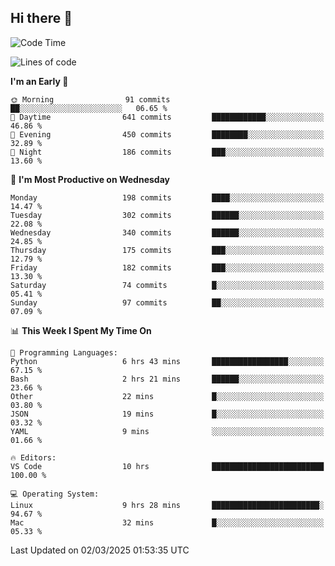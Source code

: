 ## Hi there 👋

<!--
**Wangmerlyn/Wangmerlyn** is a ✨ _special_ ✨ repository because its `README.md` (this file) appears on your GitHub profile.

Here are some ideas to get you started:

- 🔭 I’m currently working on ...
- 🌱 I’m currently learning ...
- 👯 I’m looking to collaborate on ...
- 🤔 I’m looking for help with ...
- 💬 Ask me about ...
- 📫 How to reach me: ...
- 😄 Pronouns: ...
- ⚡ Fun fact: ...
-->
<!--START_SECTION:waka-->
![Code Time](http://img.shields.io/badge/Code%20Time-77%20hrs%2059%20mins-blue)

![Lines of code](https://img.shields.io/badge/From%20Hello%20World%20I%27ve%20Written-8.5%20million%20lines%20of%20code-blue)

**I'm an Early 🐤** 

```text
🌞 Morning                91 commits          ██░░░░░░░░░░░░░░░░░░░░░░░   06.65 % 
🌆 Daytime                641 commits         ████████████░░░░░░░░░░░░░   46.86 % 
🌃 Evening                450 commits         ████████░░░░░░░░░░░░░░░░░   32.89 % 
🌙 Night                  186 commits         ███░░░░░░░░░░░░░░░░░░░░░░   13.60 % 
```
📅 **I'm Most Productive on Wednesday** 

```text
Monday                   198 commits         ████░░░░░░░░░░░░░░░░░░░░░   14.47 % 
Tuesday                  302 commits         ██████░░░░░░░░░░░░░░░░░░░   22.08 % 
Wednesday                340 commits         ██████░░░░░░░░░░░░░░░░░░░   24.85 % 
Thursday                 175 commits         ███░░░░░░░░░░░░░░░░░░░░░░   12.79 % 
Friday                   182 commits         ███░░░░░░░░░░░░░░░░░░░░░░   13.30 % 
Saturday                 74 commits          █░░░░░░░░░░░░░░░░░░░░░░░░   05.41 % 
Sunday                   97 commits          ██░░░░░░░░░░░░░░░░░░░░░░░   07.09 % 
```


📊 **This Week I Spent My Time On** 

```text
💬 Programming Languages: 
Python                   6 hrs 43 mins       █████████████████░░░░░░░░   67.15 % 
Bash                     2 hrs 21 mins       ██████░░░░░░░░░░░░░░░░░░░   23.66 % 
Other                    22 mins             █░░░░░░░░░░░░░░░░░░░░░░░░   03.80 % 
JSON                     19 mins             █░░░░░░░░░░░░░░░░░░░░░░░░   03.32 % 
YAML                     9 mins              ░░░░░░░░░░░░░░░░░░░░░░░░░   01.66 % 

🔥 Editors: 
VS Code                  10 hrs              █████████████████████████   100.00 % 

💻 Operating System: 
Linux                    9 hrs 28 mins       ████████████████████████░   94.67 % 
Mac                      32 mins             █░░░░░░░░░░░░░░░░░░░░░░░░   05.33 % 
```


 Last Updated on 02/03/2025 01:53:35 UTC
<!--END_SECTION:waka-->
